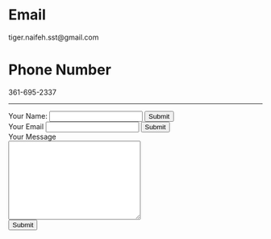 <html lang="en" dir="ltr">

<head>
  <meta charset="utf-8">
  <title>My Contact Info</title>
</head>

<body>
  <h1><strong>Email</strong></h1>
  <p>tiger.naifeh.sst@gmail.com</p>
  <h1><strong>Phone Number</strong></h1>
  <p>361-695-2337</p>
  <hr>
  <form action="mailto:tiger.naifeh.sst@gmail.com" method="post" enctype="text/plain">
    <label>Your Name:</label>
    <input type="text" name="yourName" value="">
    <input type="submit" name="">
    <br>
    <label>Your Email</label>
    <input type="email" name="yourEmail">
    <input type="submit">
    <br>
    <label>Your Message</label><br>
    <textarea name="yourMessage" rows="10" cols="30"></textarea><br>
    <input type="submit">

  </form>
</body>

</html>

